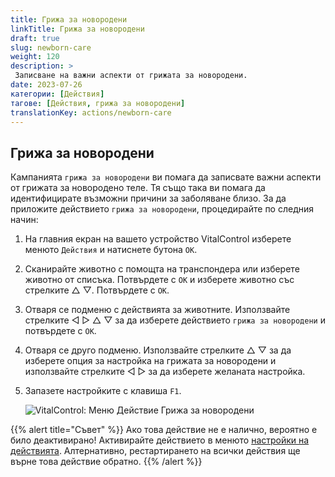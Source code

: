 ```yaml
---
title: Грижа за новородени
linkTitle: Грижа за новородени
draft: true
slug: newborn-care
weight: 120
description: >
 Записване на важни аспекти от грижата за новородени.
date: 2023-07-26
категории: [Действия]
тагове: [Действия, грижа за новородени]
translationKey: actions/newborn-care
---
```


## Грижа за новородени

Кампанията `грижа за новородени` ви помага да записвате важни аспекти от грижата за новородено теле. Тя също така ви помага да идентифицирате възможни причини за заболяване
близо. За да приложите действието `грижа за новородени`, процедирайте по следния начин:

1. На главния екран на вашето устройство VitalControl изберете менюто `Действия` и натиснете бутона `OK`.

2. Сканирайте животно с помощта на транспондера или изберете животно от списъка. Потвърдете с `OK` и изберете животно със стрелките △ ▽. Потвърдете с `OK`.

3. Отваря се подменю с действията за животните. Използвайте стрелките ◁ ▷ △ ▽ за да изберете действието `грижа за новородени` и потвърдете с `OK`.

4. Отваря се друго подменю. Използвайте стрелките △ ▽ за да изберете опция за настройка на грижата за новородени и използвайте стрелките ◁ ▷ за да изберете желаната настройка.

5. Запазете настройките с клавиша `F1`.

    ![VitalControl: Меню Действие Грижа за новородени](../images/newborncare.png "Грижа за новородени")

{{% alert title="Съвет" %}}
Ако това действие не е налично, вероятно е било деактивирано! Активирайте действието в менюто [настройки на действията](../setting/). Алтернативно, рестартирането на всички действия ще върне това действие обратно.
{{% /alert %}}
